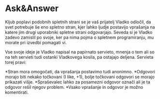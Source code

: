 # Ask&Answer #
Kljub poplavi podobnih spletnih strani se je vaš prijatelj Vladko odločil, da svet potrebuje še eno spletno stran, kjer lahko ljudje postavijo vprašanja na katere jim drugi uporabniki spletne strani odgovarjajo. Seveda si je Vladko zadevo zamislil po svoje, ker pa nima pojma o spletnem programiranju, mu morate pri izvedbi pomagati vi.

Vse svoje ideje je Vladko napisal na papirnato servieto, mnenja o tem ali so na teh servieti tudi ostanki Vladkovega kosila, pa ostajajo deljena. Servieta torej pravi:

*Stran mora omogočati, da vprašanja postavimo tudi anonimno.
*Odgovori morajo biti nekako točkovani (I like, +1), bolje točkovani odgovori se morajo prikazati višje.
*Spraševalec lahko za posamezni odgovor označi ali je ta odgovor rešil njegov problem.
*Vsako vprašanje in odgovor je možno komentirati.